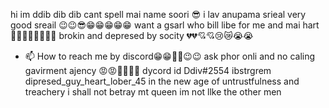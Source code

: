 hi im ddib dib dib cant spell mai name soori 😎
i lav anupama srieal very good sreail 😉😉😎😁😁😁😁😁
want a gsarl who bill libe for me and mai hart 🥰😘😍😍💔💔💝💝
brokin and depresed by socity 💔💔💘💘😢😿😭😭
- 📫 How to reach me by discord😁😁🤭🤭😉😉 ask phor onli and no caling gavirment ajency 😡😡🙏🏻🙏🏻
dycord id Ddiv#2554
ibstrgrem dipresed_guy_heart_lober_45
in the new age of untrustfulness and treachery i shall not betray mt queen
im not llke the other men
<!---
polimeraddivyeash/polimeraddivyeash is a ✨ special ✨ repository because its `README.md` (this file) appears on your GitHub profile.
You can click the Preview link to take a look at your changes.
--->
